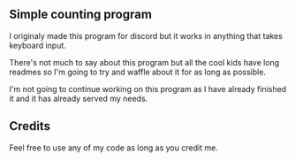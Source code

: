 ## Simple counting program

I originaly made this program for discord but it works in anything that takes keyboard input.

There's not much to say about this program but all the cool kids have long readmes so I'm going to try and waffle about it for as long as possible.

I'm not going to continue working on this program as I have already finished it and it has already served my needs.

## Credits

Feel free to use any of my code as long as you credit me.